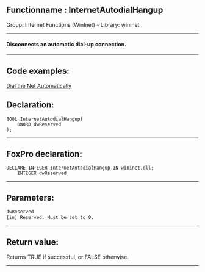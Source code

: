 <link rel="stylesheet" type="text/css" href="../../css/win32api.css">  
<link rel="stylesheet" href="https://cdnjs.cloudflare.com/ajax/libs/font-awesome/4.7.0/css/font-awesome.min.css">

## Functionname : InternetAutodialHangup
Group: Internet Functions (WinInet) - Library: wininet    
***  


#### Disconnects an automatic dial-up connection.
***  


## Code examples:
[Dial the Net Automatically](../../samples/sample_140.md)  

## Declaration:
```foxpro  
BOOL InternetAutodialHangup(
	DWORD dwReserved
);  
```  
***  


## FoxPro declaration:
```foxpro  
DECLARE INTEGER InternetAutodialHangup IN wininet.dll;
	INTEGER dwReserved  
```  
***  


## Parameters:
```txt  
dwReserved
[in] Reserved. Must be set to 0.  
```  
***  


## Return value:
Returns TRUE if successful, or FALSE otherwise.  
***  

